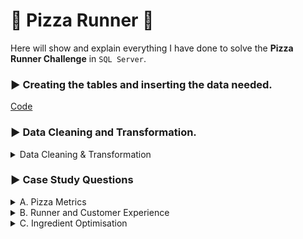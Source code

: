 
# :pizza: Pizza Runner :pizza:
Here will show and explain everything I have done to solve the **Pizza Runner Challenge** in `SQL Server`.

### :arrow_forward: Creating the tables and inserting the data needed.
[Code](https://www.db-fiddle.com/f/7VcQKQwsS3CTkGRFG7vu98/65)

### :arrow_forward: Data Cleaning and Transformation.

<details>
<summary>Data Cleaning & Transformation</summary> <hr/>
	
After viewing each table, I noticed some data irregularity in the `customer_orders` and `runner_orders` tables.

- Firstly, adding an Identity Column (to be able to uniquely identify every single pizza ordered)

```sql
ALTER TABLE customer_orders
ADD record_id INT IDENTITY(1,1)
```

`customer_orders`

 <hr/>
 
**Before:**

![image](https://github.com/kleamertiri/8-Week-SQL-Challenge/assets/105167291/f9799e70-bdef-40b4-b6f7-9ef33af96337)


I noticed in the `exclusions` and `extras` columns that different cells have no values and they are represented in a inconsistent manner. 
Some of the cells are empty, **null** as a string or **NULL** data type. There is needed to represent this cells in the some way, 
because they can cause errors when they will be used in analysing the data. Since the data type of both columns is **VARCHAR**, the empty values will be presented as empty strings.
```sql
DROP TABLE IF EXISTS #TEMP_customer_orders;
SELECT order_id, customer_id, pizza_id, 
CASE
	WHEN exclusions = 'null' OR exclusions IS NULL THEN ''
	ELSE exclusions
	END AS exclusions,
CASE
	WHEN extras = 'null' OR extras IS NULL THEN ''
	ELSE extras
	END AS extras,
order_time
INTO #TEMP_customer_orders
FROM customer_orders;
```

I created a temporary table (`#TEMP_customer_orders`), where all the empty values in both columns are substituted with empty strings. All the data cleaning and transformation are done
in the temp table, leaving the existing table untouched for reference and going back if is needed.

**After:**

![image](https://github.com/kleamertiri/8-Week-SQL-Challenge/assets/105167291/da5469a2-4f30-437b-829c-e03c6883dedc)


 <hr/>
 
`runner_orders`

**Before:**

![image](https://github.com/kleamertiri/8-Week-SQL-Challenge/assets/105167291/d4513823-9b99-4ac2-8dc6-39abd145146a)

In this table, there are some incosistent data.
- `pickup_time`, the empty values are presented with **null** as a string
- `distance` , in some cells the numbers are associated with *km* while in other cells, there is just numbers
- `duration`, the time is presented with numbers associated with *mins*, *minute*, *minutes* or just the number
- `cancellation`, some cells are blank, **null** string or **NULL** data type

```sql
DROP TABLE IF EXISTS #TEMP_runners_orders;
SELECT order_id, runner_id, 
CASE 
	WHEN pickup_time IS NULL OR pickup_time = 'null' THEN ''
	ELSE pickup_time
	END AS pickup_time,
CASE
	WHEN distance = 'null' THEN ''
	WHEN distance LIKE '%km' THEN TRIM('km' FROM distance)
	ELSE distance
	END AS distance,
CASE
	WHEN duration LIKE '%mins' THEN TRIM('mins' FROM duration)
	WHEN duration LIKE '%minutes' THEN TRIM('minutes' FROM duration)
	WHEN duration LIKE '%minute' THEN TRIM('minute' FROM duration)
	WHEN duration = 'null' THEN ''
	ELSE duration
	END AS duration,
CASE
	WHEN cancellation IS NULL OR cancellation = 'null' THEN ''
	ELSE cancellation
	END AS cancellation
INTO #TEMP_runners_orders
FROM runner_orders;
```

I created a temporary table (`#TEMP_runners_orders`) where:
- in the `pickup_time` column, converted the **null** cells to blank cells
- in the `distance` column, removed the *km* and converted the **null** cells to blank cells
- in the `duration` column, removed *mins*, *minute*, *minutes* and converted the **null** cells to blank cells
- in the `cancellation` column, converted the **null** and **NULL** to blank cells

Also, some columns have the wrong data type and I changed it, since it might cause problems later
```sql
ALTER TABLE #TEMP_runners_orders
ALTER COLUMN duration INT;

ALTER TABLE #TEMP_runners_orders
ALTER COLUMN distance FLOAT;
```

For the `pickup_time` column, I removed the time from the datetime data type.
```sql
UPDATE #TEMP_runners_orders
SET pickup_timE = SUBSTRING(pickup_time, 1, 10)
```

**After:**

![image](https://github.com/kleamertiri/8-Week-SQL-Challenge/assets/105167291/ce9c6166-376d-48f1-8846-b395fbc6b3a6)


</details>

### :arrow_forward: Case Study Questions
<details>
<summary>A. Pizza Metrics</summary> 
	<hr/>
1- How many pizzas were ordered?

```sql
SELECT COUNT(*) AS pizza_ordered
FROM customer_orders;

```
![image](https://github.com/kleamertiri/8-Week-SQL-Challenge/assets/105167291/cb8692b8-ced5-4d86-8558-5506087657ef)

Using the aggregate function `COUNT()` to find the total number of pizzas ordered.

- The total number of pizzas ordered is 14
<hr/>
2- How many unique customer orders were made?
```sql
SELECT COUNT(DISTINCT order_id) AS unique_customers_orders
FROM customer_orders;
```

![image](https://github.com/kleamertiri/8-Week-SQL-Challenge/assets/105167291/25f47fe6-31da-4ca1-966b-a614b710e5c0)

Using the aggregate function `COUNT()` to find the total number and `DISTINCT` to get the unique values.

- The total number of unique orders is 10
<hr/>
3- How many successful orders were delivered by each runner?

```sql
SELECT COUNT(DISTINCT c.order_id) AS orders_delivered, r.runner_id AS runner
FROM #TEMP_customer_orders AS c
INNER JOIN #TEMP_runners_orders AS r
ON c.order_id = r.order_id
WHERE r.cancellation = ''
GROUP BY r.runner_id;
```
**Steps:**
- Creating a `JOIN` between `#TEMP_customer_orders` and `#TEMP_runners_order`
- Getting the data where the `cancellation` column has no value(the delivery has been successful)
- Grouping the data by `runner_id`
- Getting the `runner_id` and the sum of the unique orders(using `COUNT()` and `DISTINCT`)

![image](https://github.com/kleamertiri/8-Week-SQL-Challenge/assets/105167291/c47c5e3e-843d-4dc9-8188-b691fc6ea426)

- Runner 1 has delivered successfully 4 orders
- Runner 2 has delivered successfully 3 orders
- Runner 3 has delivered successfully 1 order
<hr/>
4- How many of each type of pizza was delivered?

*Note!* Change the datatype of `pizza_column` from **TEXT** to **VARCHAR()**, to avoid the error

```sql
ALTER TABLE pizza_names
ALTER COLUMN pizza_name VARCHAR(70);
```

```sql
SELECT pizza_name, COUNT(c.pizza_id) AS number_of_pizza
FROM #TEMP_customer_orders AS c
INNER JOIN #TEMP_runners_orders AS r
ON c.order_id = r.order_id
INNER JOIN pizza_names AS p
ON c.pizza_id = p.pizza_id
WHERE r.cancellation = ''
GROUP BY pizza_name;
```

**Steps:**
- Creating a `INNER JOIN` between `#TEMP_customer_orders`, `#TEMP_runners_order` and `pizza_names`
- Getting the data where the `cancellation` column has no value(the delivery has been successful)
- Grouping the data by `pizza_name`
- Getting the `pizza_name` and the number of each *(using `COUNT()`)* that has been delivered successfully.
  

![image](https://github.com/kleamertiri/8-Week-SQL-Challenge/assets/105167291/60799f4a-d086-432e-9e8b-94e0844c777a)

- It has been delivered 9 Meatlovers
- It has been delivered 3 Vegetarian

<hr/>
5- How many Vegetarian and Meatlovers were ordered by each customer?

```sql
SELECT  c.customer_id, p.pizza_name, COUNT(c.pizza_id) AS pizza_nr
FROM #TEMP_customer_orders AS c
INNER JOIN pizza_names AS p
ON c.pizza_id = p.pizza_id
GROUP BY c.customer_id, p.pizza_name
ORDER BY c.customer_id;
```

**Steps:**
- Creating a `INNER JOIN` between `#TEMP_customer_orders` and `pizza_names`
- Grouping the data by `pizza_name` and `customer_id`
- Getting `customer_id`, `pizza_name` and the number of pizzas ordered by each customer for each kind of *(COUNT(pizza_id))*

![image](https://github.com/kleamertiri/8-Week-SQL-Challenge/assets/105167291/f9dc777c-bdd0-454b-a86c-87d6cbcb7fb2)

- Customer 101 ordered 2 Meatlovers and 1 Vegetarian
- Customer 102 ordered 2 Meatlovers and 1 Vegetarian
- Customer 103 ordered 3 Meatlovers and 1 Vegetarian
- Customer 104 ordered 3 Meatlovers
- Customer 105 ordered 1 Vegetarian
<hr/>
6- What was the maximum number of pizzas delivered in a single order?

```sql
WITH pizza_count_cte AS
(
  SELECT 
    c.order_id, 
    COUNT(c.pizza_id) AS pizza_per_order
  FROM #TEMP_customer_orders AS c
  JOIN #TEMP_runners_orders AS r
    ON c.order_id = r.order_id
  WHERE r.cancellation = ''
  GROUP BY c.order_id
)

SELECT 
  MAX(pizza_per_order) AS pizza_count
FROM pizza_count_cte;
```

**Steps:**
- Creating a CTE Table, where get the number of pizzas per order
- Using the aggregate function `MAX()` to get the maximum number of pizzas delivered in a single order

![image](https://github.com/kleamertiri/8-Week-SQL-Challenge/assets/105167291/6ee980dd-91f0-431f-bee5-e1fe1d253d8b)

- The maximum number of pizzas delivered in a single order, is 3
<hr/>
7- For each customer, how many delivered pizzas had at least 1 change and how many had no changes?

```sql
SELECT c.customer_id, 
		SUM(CASE
			WHEN c.exclusions = '' and c.extras = '' THEN 1
			ELSE 0
			END) AS pizza_without_change,
		SUM(CASE
			WHEN c.exclusions != '' or c.extras != '' THEN 1
			ELSE 0
			END) AS pizza_with_change
FROM #TEMP_customer_orders AS c
INNER JOIN #TEMP_runners_orders AS r
ON c.order_id = r.order_id
WHERE r.cancellation = ''
GROUP BY c.customer_id
```

**Steps:**
- Creating a `INNER JOIN` between `#TEMP_customer_orders` and `#TEMP_runners_order` 
- Getting the data where the `cancellation` column has no value(the delivery has been successful)
- Grouping by `customer_id`
- Using `CASE WHEN` statement to create two new columns (`pizza_without_change` and `pizza_with_change`)
- Each of the pizzas has a standart recipe, but clients can change them by adding extra topping (`extras`) or removing ingredient/s (`exclusions`)
- Using the aggregate function `SUM()` to get the number of each of them

![image](https://github.com/kleamertiri/8-Week-SQL-Challenge/assets/105167291/8ba0ebfb-a5cc-4dfa-a721-7876dfa6612c)

- Customers 101 and 102 got 2 and 3 pizzas with their standart recipe
- Customers 103 and 105 got 3 and 1 pizza with changes
- Customer 104 got 1 pizza with the standart recipe and 2 pizzas with changes
<hr/>
8- How many pizzas were delivered that had both exclusions and extras?
```sql
SELECT c.order_id, COUNT(pizza_id) AS pizza_with_changes
FROM #TEMP_customer_orders AS c
INNER JOIN #TEMP_runners_orders AS r
ON c.order_id = r.order_id
WHERE r.cancellation = '' and c.exclusions != '' and c.extras != ''
GROUP BY c.order_id
```

**Steps:**
- Creating a `INNER JOIN` between `#TEMP_runners_order` and `#TEMP_customer_orders`
- Getting the data where the `cancellation` column has no value(the delivery has been successful), `exclusions` and `extras` columns are not blank
- Grouping by the `order_id`
- Getting the number of pizzas with changes in their standart recipe *(COUNT())*

![image](https://github.com/kleamertiri/8-Week-SQL-Challenge/assets/105167291/1aa95098-cdcf-45cd-8655-02e24381f3fa)

- There is just 1 pizza which has extra toppings and has been removed ingredient/s
<hr/>
9- What was the total volume of pizzas ordered for each hour of the day?

*Use of `DATEPART(HOUR, '2019-12-01 12:00:00')` to get the hour of each order*

```sql
SELECT DATEPART(HOUR, order_time) AS hour_of_day, COUNT(order_id) AS nr_pizza_ordered
FROM #TEMP_customer_orders
GROUP BY DATEPART(HOUR, order_time);
```

![image](https://github.com/kleamertiri/8-Week-SQL-Challenge/assets/105167291/5d00246f-f6f2-4316-a461-5cdb38567667)

- The best hours, where the number of pizzas ordering is higher, are at 13:00, 18:00, 21:00 and 23:00
<hr/>
10- What was the volume of orders for each day of the week?

*Use of `DATENAME(WEEKDAY, order_time)` to get the days with their corresponding name in the calendar*

```sql
SELECT DATENAME(WEEKDAY, order_time) AS day_of_week, COUNT(order_id) AS volume_of_pizzas
FROM #TEMP_customer_orders
GROUP BY DATENAME(WEEKDAY, order_time)
ORDER BY volume_of_pizzas;

```
![image](https://github.com/kleamertiri/8-Week-SQL-Challenge/assets/105167291/48965035-e281-4793-a8cf-0c2ab87be5f7)

- The days, where the number of pizzas ordering is higher, are on Wednesday and Saturday

</details>

<details>
<summary>B. Runner and Customer Experience</summary> 
	<hr/>
1- How many runners signed up for each 1 week period? (i.e. week starts 2021-01-01) 
	
**_Note!_ 2021-01-01 is on Friday, so the first complete week starts on the 4th.**


![Capture](https://github.com/kleamertiri/8-Week-SQL-Challenge/assets/105167291/d390af2e-a2f4-4eb6-a90e-f7595b87798f)

```sql
SELECT DATEPART(WEEK, DATEADD(DAY,3,registration_date)) - 1 AS week_nr, COUNT(runner_id) AS nr_of_runners
FROM runners
GROUP BY DATEPART(WEEK, DATEADD(DAY,3,registration_date))
ORDER BY week_nr;
```
**Steps:**
- Since the first full week in January starts at 04-01-2021, we add 3 days to each od the `registration_date` usinf `DATEADD()`
- Getting the week of the year in which each date is, using `DATEPART(WEEK, registration_date)`
- Extracting 1 from the week we get, since `DATEPART()` recognizes the first week of the year from 01-01-2021

![image](https://github.com/kleamertiri/8-Week-SQL-Challenge/assets/105167291/0fb38394-ebb9-4dc9-9413-526cff0caf96)

- In the first week of the year, signed up 2 runners
- In the second and third week of the year, signed up just 1 runner

<hr/>

2- What was the average time in minutes it took for each runner to arrive at the Pizza Runner HQ to pickup the order?

**_Note_: It is needed to find the difference between the `order_time` and `pickup_time` to find the average time in minutes.**

```sql
WITH CTE_min AS (
		SELECT c.order_id, r.runner_id, DATEDIFF(minute, c.order_time, r.pickup_time) AS difference_min
		FROM #TEMP_customer_orders AS c
		INNER JOIN #TEMP_runners_orders AS r
		ON c.order_id = r.order_id
		WHERE r.cancellation = ''
		GROUP BY c.order_id,r.runner_id, c.order_time, r.pickup_time
		
)
SELECT AVG(difference_min) AS avg_difference_min
FROM CTE_min;
```

**Steps:**
- Joining the tables `#TEMP_customer_orders` and `#TEMP_runners_orders`
- Filtering the data and getting the rows where `cancellation` is blank (the order has been delivered successfully)
- Getting the difference in minutes between `pickup_time` and `order_time`, using `DATEDIFF()`
- Creating a CTE table, from which we get the average time

 ![image](https://github.com/kleamertiri/8-Week-SQL-Challenge/assets/105167291/3d4a41ae-3fab-4390-a958-5164d1d7609f)

- The average time it takes each runner to arrive at the HQ is 16 minutes

<hr/>

3- Is there any relationship between the number of pizzas and how long the order takes to prepare?

**_Note_: Find the number of pizzas per average time in minutes.**

```sql
WITH CTE_pizza_prepare AS (
		SELECT c.order_id,COUNT(c.order_id) AS number_of_pizza, DATEDIFF(minute, c.order_time, r.pickup_time) AS difference_min
		FROM #TEMP_customer_orders AS c
		INNER JOIN #TEMP_runners_orders AS r
		ON c.order_id = r.order_id
		WHERE r.cancellation = ''
		GROUP BY c.order_id, c.order_time, r.pickup_time
		
	)

SELECT number_of_pizza, AVG(difference_min) AS avg_time_prepare
FROM CTE_pizza_prepare
GROUP BY number_of_pizza
ORDER BY number_of_pizza
```
![image](https://github.com/kleamertiri/8-Week-SQL-Challenge/assets/105167291/d8d31898-7e3e-4d36-8d7b-e8c5ddb5166d)

- The more pizza ordered, the least amount of time it is needed to prepare each of them

<hr/>

4- What was the average distance travelled for each customer?

```sql
SELECT c.customer_id, ROUND(AVG(distance),2) AS avg_distance
FROM #TEMP_customer_orders AS c
INNER JOIN #TEMP_runners_orders AS r
ON c.order_id = r.order_id
WHERE cancellation = ''
GROUP BY c.customer_id
ORDER BY avg_distance;
```

![image](https://github.com/kleamertiri/8-Week-SQL-Challenge/assets/105167291/5f984101-e923-4ca7-ab2a-2800862dc2a9)

- Customer 104 lives closer (10km) while customer 105 lives the farthest (25km).

<hr/>

5- What was the difference between the longest and shortest delivery times for all orders?

```sql
SELECT MAX(duration) - MIN(duration) AS diff_delivery_time	
FROM #TEMP_runners_orders
WHERE cancellation = '';
```

![image](https://github.com/kleamertiri/8-Week-SQL-Challenge/assets/105167291/6dd8bf00-8a3c-4881-bfbd-a07cf496b105)

- The difference between the longest and shortest delivery is 30 min.

<hr/>
 6- What was the average speed for each runner for each delivery and do you notice any trend for these values?

 **_Note!_ The speed formula is _s = d / t_, where:**
 - **d is the distance (km)**
 - **t is the time (h)**

```sql
SELECT order_id,runner_id, ROUND(distance / duration, 2) * 60.00 AS average_speed
FROM #TEMP_runners_orders
WHERE cancellation = ''
order by runner_id, average_speed;
```

![image](https://github.com/kleamertiri/8-Week-SQL-Challenge/assets/105167291/4274938d-767e-43df-bc2a-a96dc63e2ead)

- The runner with the id 2, has a large difference between the lowest _(34.8km/h)_ and the others _(60km/h, 93.6km/h)_

<hr/>

7- What is the successful delivery percentage for each runner?

**_Note!_ Find the number of the successful deliveries and compare to the total number of deliveries for each runner**

```sql
WITH CTE_deliveries AS (
	SELECT runner_id,
	SUM(CASE
		WHEN cancellation = '' THEN 1
		ELSE 0 END) AS successful_deliveries,
	COUNT(order_id) AS total_deliveries
	FROM #TEMP_runners_orders
	GROUP BY runner_id
)

SELECT runner_id, ROUND(successful_deliveries / CAST(total_deliveries AS DECIMAL(1,0)) * 100, 2) AS successful_perc
FROM CTE_deliveries;
```

![image](https://github.com/kleamertiri/8-Week-SQL-Challenge/assets/105167291/fccbc808-c579-4e67-af1b-241e4461b3f8)

- Runner 1 has delivered succesfully all his/her orders.


</details>


<details>
<summary>C. Ingredient Optimisation</summary> <hr/>
1- What are the standard ingredients for each pizza?
	
**_Notes:_**
- Change the datatype of the columns _toppings_ (`pizza_recipes` ), _topping_name_ (`pizza_toppings`) and _pizza_name_ (`pizza_names`)
  from `TEXT` to `VARCHAR()` 

```sql
ALTER TABLE pizza_recipes
ALTER COLUMN toppings VARCHAR(max);

ALTER TABLE pizza_toppings
ALTER COLUMN topping_name VARCHAR(MAX);

ALTER TABLE pizza_names
ALTER COLUMN pizza_name VARCHAR(MAX);
```

```sql
DROP TABLE IF EXISTS #TEMP_pizza_recipes;
SELECT r.pizza_id AS pizza_id,
	  ltrim(split_table.value) AS toppings
INTO #TEMP_pizza_recipes
FROM pizza_recipes AS r
outer apply string_split(r.toppings, ',') as split_table

ALTER TABLE #TEMP_pizza_recipes
ALTER COLUMN toppings INT


WITH CTE_pizza_ingredients AS (
	SELECT name.pizza_name, t.topping_name
	FROM  #TEMP_pizza_recipes AS r
	INNER JOIN pizza_names AS name
	ON name.pizza_id = r.pizza_id
	INNER JOIN pizza_toppings AS t
	ON t.topping_id = r.toppings
)

SELECT pizza_name, STRING_AGG(topping_name, ', ') AS toppings
FROM CTE_pizza_ingredients
GROUP BY pizza_name;
```

**Steps:**
- Using the `STRING_SPLIT()` function to split comma-separated list of values which are in the same cell and creating a temporal
  table `#TEMP_pizza_recipes` 
- Changing the `toppings` datatype, from `VARCHAR()` to `INT`, in order to join the temp table with `pizza_names` and `pizza_toppings`
- Using the `STRING_AGG()` function to concatenate the values with the same `pizza_name` in a list of values inside a cell


![image](https://github.com/kleamertiri/8-Week-SQL-Challenge/assets/105167291/5e97897b-9a54-413c-b998-3953494c3d94)

<hr/>

2- What was the most commonly added extra?

```sql
DROP TABLE IF EXISTS #TEMP_pizza_extras;
SELECT c.customer_id, c.pizza_id,
	ltrim(ext_table.value) AS extras
INTO #TEMP_pizza_extras
FROM #TEMP_customer_orders as c
outer apply string_split(c.extras, ',') as ext_table;

ALTER TABLE #TEMP_pizza_extras
ALTER COLUMN extras INT;

SELECT t.topping_id, t.topping_name, COUNT(*) AS toppings_nr_used 
FROM #TEMP_pizza_extras AS e
INNER JOIN pizza_toppings AS t
ON t.topping_id = e.extras
GROUP BY t.topping_id, t.topping_name;
```

**Steps:**
- Creating a temporal table `#TEMP_pizza_extras`, where we split the list of values in the `extras` column
- Changing the datatype of the `extras` column (`#TEMP_pizza_extras`) from `VARCHAR()` to `INT` in order to join it with the `pizza_toppings` table

![image](https://github.com/kleamertiri/8-Week-SQL-Challenge/assets/105167291/bcd17366-16e9-4228-a6a8-90fda6307503)

- The most used ingredient as an extra is Bacon

<hr/>

3- What was the most common exclusion?

```sql
DROP TABLE IF EXISTS #TEMP_pizza_exclusions;
SELECT c.customer_id, c.pizza_id, 
	ltrim(split_table.value) AS exclusions
INTO #TEMP_pizza_exclusions
FROM #TEMP_customer_orders as c
outer apply string_split(c.exclusions, ',') as split_table;

ALTER TABLE #TEMP_pizza_exclusions
ALTER COLUMN exclusions INT;

SELECT t.topping_id, t.topping_name, COUNT(*) AS toppings_nr_used 
FROM #TEMP_pizza_exclusions AS e
INNER JOIN pizza_toppings AS t
ON t.topping_id = e.exclusions
GROUP BY t.topping_id, t.topping_name
ORDER BY toppings_nr_used DESC; 
```

![image](https://github.com/kleamertiri/8-Week-SQL-Challenge/assets/105167291/a0ab851d-c133-4695-8a2e-132f9debe78d)

- The most common ingredient that was excluded was the Cheese


</details>

